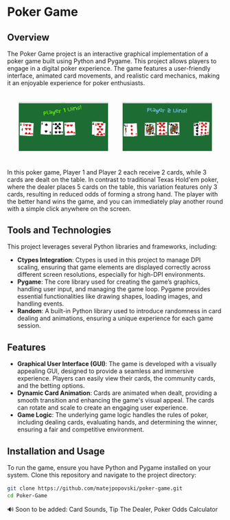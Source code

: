 # Poker Game

## Overview

The Poker Game project is an interactive graphical implementation of a poker game built using Python and Pygame. This project allows players to engage in a digital poker experience. The game features a user-friendly interface, animated card movements, and realistic card mechanics, making it an enjoyable experience for poker enthusiasts.

<table style="border-collapse: separate; border-spacing: 20px;">
    <tr>
        <td><img src="images/Screenshot1.png" alt="Screenshot1" width="500"/></td>
        <td><img src="images/Screenshot2.png" alt="Screenshot2" width="500"/></td>
    </tr>
</table>

In this poker game, Player 1 and Player 2 each receive 2 cards, while 3 cards are dealt on the table. In contrast to traditional Texas Hold'em poker, where the dealer places 5 cards on the table, this variation features only 3 cards, resulting in reduced odds of forming a strong hand. The player with the better hand wins the game, and you can immediately play another round with a simple click anywhere on the screen.

## Tools and Technologies

This project leverages several Python libraries and frameworks, including:

- **Ctypes Integration**: Ctypes is used in this project to manage DPI scaling, ensuring that game elements are displayed correctly across different screen resolutions, especially for high-DPI environments.
- **Pygame**: The core library used for creating the game’s graphics, handling user input, and managing the game loop. Pygame provides essential functionalities like drawing shapes, loading images, and handling events.
- **Random**: A built-in Python library used to introduce randomness in card dealing and animations, ensuring a unique experience for each game session.


## Features

- **Graphical User Interface (GUI)**: The game is developed with a visually appealing GUI, designed to provide a seamless and immersive experience. Players can easily view their cards, the community cards, and the betting options.
- **Dynamic Card Animation**: Cards are animated when dealt, providing a smooth transition and enhancing the game's visual appeal. The cards can rotate and scale to create an engaging user experience.
- **Game Logic**: The underlying game logic handles the rules of poker, including dealing cards, evaluating hands, and determining the winner, ensuring a fair and competitive environment.

## Installation and Usage

To run the game, ensure you have Python and Pygame installed on your system. Clone this repository and navigate to the project directory:

```bash
git clone https://github.com/matejpopovski/poker-game.git
cd Poker-Game

```

🔊 Soon to be added: Card Sounds, Tip The Dealer, Poker Odds Calculator

